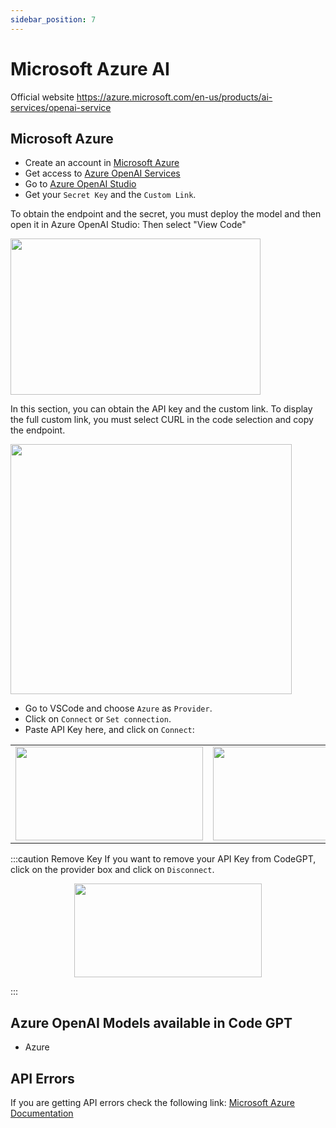 ```yaml
---
sidebar_position: 7
---
```


# Microsoft Azure AI

Official website https://azure.microsoft.com/en-us/products/ai-services/openai-service

## Microsoft Azure
- Create an account in [Microsoft Azure](https://azure.microsoft.com/en-us/free)
- Get access to [Azure OpenAI Services](https://azure.microsoft.com/en-us/products/ai-services/openai-service)
- Go to [Azure OpenAI Studio](https://oai.azure.com/)
- Get your `Secret Key` and the `Custom Link`.

To obtain the endpoint and the secret, you must deploy the model and then open it in Azure OpenAI Studio:
Then select "View Code"

<img width="400" height="250" src="https://github.com/davila7/code-gpt-docs/assets/6216945/863be7d6-da26-460e-a365-c40b282d81e1" />

In this section, you can obtain the API key and the custom link. To display the full custom link, you must select CURL in the code selection and copy the endpoint.

  <img width="450" height="400" src="https://github.com/davila7/code-gpt-docs/assets/6216945/cbc54b0a-4afb-4ce5-9d4e-ba20cbe675dd" />


- Go to VSCode and choose `Azure` as `Provider`.
- Click on `Connect` or `Set connection`.
- Paste API Key here, and click on `Connect`:
 
<table>
  <tr>
    <td align="center">
      <img width="300" height="150" src="https://github.com/user-attachments/assets/a1062d6a-e588-46f8-853a-d0d76115821b" />
    </td>
    <td align="center">
      <img width="300" height="150" src="https://github.com/user-attachments/assets/20e08978-313a-4ba4-99d9-54d3a19ccc28"/>  
       </td>
  </tr>
</table>

:::caution Remove Key
If you want to remove your API Key from CodeGPT, click on the provider box and click on `Disconnect`.

<p align="center">
      <img width="300" height="150" src="https://github.com/user-attachments/assets/3f4b05d4-f994-48b9-b43f-fa17bba97fe2" />
</p>

:::

## Azure OpenAI Models available in Code GPT
- Azure

## API Errors
If you are getting API errors check the following link: [Microsoft Azure Documentation](https://azure.microsoft.com/en-us/products/ai-services/openai-service/)
